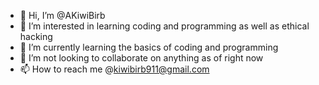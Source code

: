- 👋 Hi, I’m @AKiwiBirb
- 👀 I’m interested in learning coding and programming as well as ethical hacking
- 🌱 I’m currently learning the basics of coding and programming
- 💞️ I’m not looking to collaborate on anything as of right now
- 📫 How to reach me @kiwibirb911@gmail.com

<!---
AKiwiBirb/AKiwiBirb is a ✨ special ✨ repository because its `README.md` (this file) appears on your GitHub profile.
You can click the Preview link to take a look at your changes.
--->
